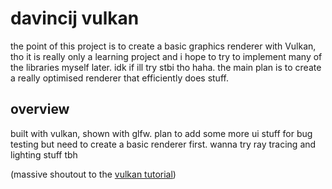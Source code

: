 # davincij vulkan

the point of this project is to create a basic graphics renderer with Vulkan, tho it is really only a learning project and i hope to try to implement many of the libraries myself later. idk if ill try stbi tho haha. the main plan is to create a really optimised renderer that efficiently does stuff.

## overview

built with vulkan, shown with glfw. plan to add some more ui stuff for bug testing but need to create a basic renderer first. wanna try ray tracing and lighting stuff tbh

(massive shoutout to the [vulkan tutorial](https://vulkan-tutorial.com/))
